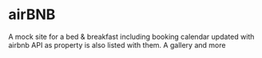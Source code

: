 # airBNB
A mock site for a bed &amp; breakfast including booking calendar updated with airbnb API as property is also listed with them. A gallery and more
